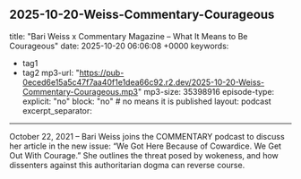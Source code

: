 
2025-10-20-Weiss-Commentary-Courageous
---
title:        "Bari Weiss x Commentary Magazine – What It Means to Be Courageous"
date:         2025-10-20 06:06:08 +0000
keywords:
- tag1
- tag2
mp3-url:      "https://pub-0eced6e15a5c47f7aa40f1e1dea66c92.r2.dev/2025-10-20-Weiss-Commentary-Courageous.mp3"
mp3-size: 35398916
episode-type: 
explicit:     "no"
block:        "no" # no means it is published
layout: podcast
excerpt_separator: <!--more-->
---
October 22, 2021 – Bari Weiss joins the COMMENTARY podcast to discuss her article in the new issue: “We Got Here Because of Cowardice. We Get Out With Courage.” She outlines the threat posed by wokeness, and how dissenters against this authoritarian dogma can reverse course.

<!--more-->
